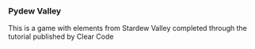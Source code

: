 ### Pydew Valley

This is a game with elements from Stardew Valley completed through the tutorial published by Clear Code
